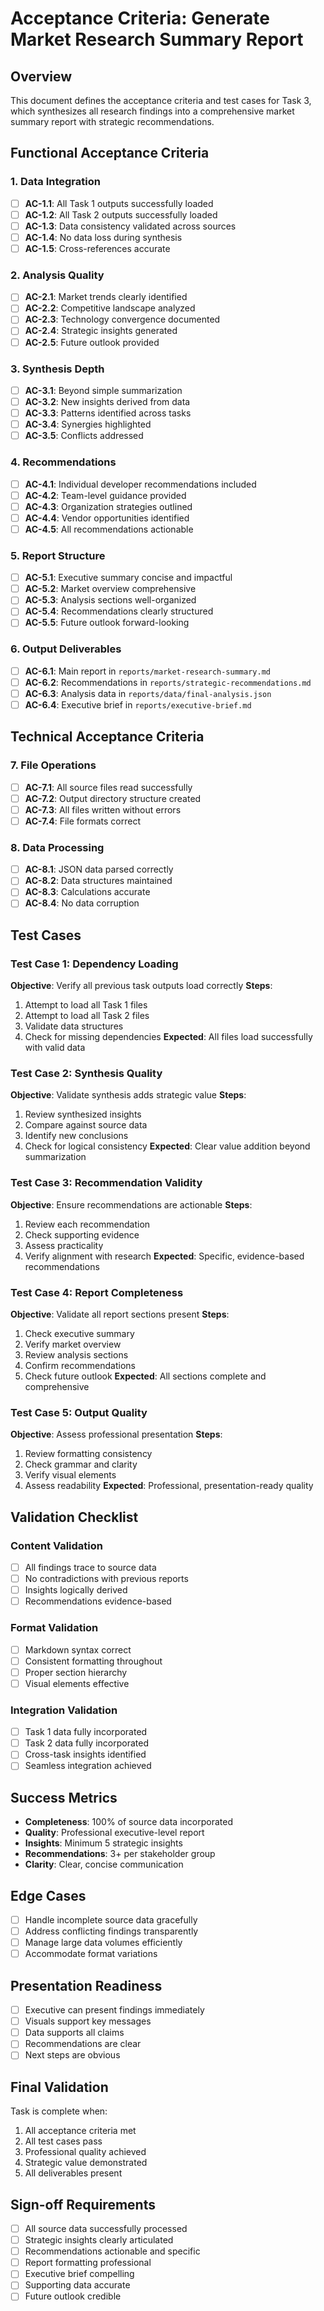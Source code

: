 # Acceptance Criteria: Generate Market Research Summary Report

## Overview
This document defines the acceptance criteria and test cases for Task 3, which synthesizes all research findings into a comprehensive market summary report with strategic recommendations.

## Functional Acceptance Criteria

### 1. Data Integration
- [ ] **AC-1.1**: All Task 1 outputs successfully loaded
- [ ] **AC-1.2**: All Task 2 outputs successfully loaded
- [ ] **AC-1.3**: Data consistency validated across sources
- [ ] **AC-1.4**: No data loss during synthesis
- [ ] **AC-1.5**: Cross-references accurate

### 2. Analysis Quality
- [ ] **AC-2.1**: Market trends clearly identified
- [ ] **AC-2.2**: Competitive landscape analyzed
- [ ] **AC-2.3**: Technology convergence documented
- [ ] **AC-2.4**: Strategic insights generated
- [ ] **AC-2.5**: Future outlook provided

### 3. Synthesis Depth
- [ ] **AC-3.1**: Beyond simple summarization
- [ ] **AC-3.2**: New insights derived from data
- [ ] **AC-3.3**: Patterns identified across tasks
- [ ] **AC-3.4**: Synergies highlighted
- [ ] **AC-3.5**: Conflicts addressed

### 4. Recommendations
- [ ] **AC-4.1**: Individual developer recommendations included
- [ ] **AC-4.2**: Team-level guidance provided
- [ ] **AC-4.3**: Organization strategies outlined
- [ ] **AC-4.4**: Vendor opportunities identified
- [ ] **AC-4.5**: All recommendations actionable

### 5. Report Structure
- [ ] **AC-5.1**: Executive summary concise and impactful
- [ ] **AC-5.2**: Market overview comprehensive
- [ ] **AC-5.3**: Analysis sections well-organized
- [ ] **AC-5.4**: Recommendations clearly structured
- [ ] **AC-5.5**: Future outlook forward-looking

### 6. Output Deliverables
- [ ] **AC-6.1**: Main report in `reports/market-research-summary.md`
- [ ] **AC-6.2**: Recommendations in `reports/strategic-recommendations.md`
- [ ] **AC-6.3**: Analysis data in `reports/data/final-analysis.json`
- [ ] **AC-6.4**: Executive brief in `reports/executive-brief.md`

## Technical Acceptance Criteria

### 7. File Operations
- [ ] **AC-7.1**: All source files read successfully
- [ ] **AC-7.2**: Output directory structure created
- [ ] **AC-7.3**: All files written without errors
- [ ] **AC-7.4**: File formats correct

### 8. Data Processing
- [ ] **AC-8.1**: JSON data parsed correctly
- [ ] **AC-8.2**: Data structures maintained
- [ ] **AC-8.3**: Calculations accurate
- [ ] **AC-8.4**: No data corruption

## Test Cases

### Test Case 1: Dependency Loading
**Objective**: Verify all previous task outputs load correctly
**Steps**:
1. Attempt to load all Task 1 files
2. Attempt to load all Task 2 files
3. Validate data structures
4. Check for missing dependencies
**Expected**: All files load successfully with valid data

### Test Case 2: Synthesis Quality
**Objective**: Validate synthesis adds strategic value
**Steps**:
1. Review synthesized insights
2. Compare against source data
3. Identify new conclusions
4. Check for logical consistency
**Expected**: Clear value addition beyond summarization

### Test Case 3: Recommendation Validity
**Objective**: Ensure recommendations are actionable
**Steps**:
1. Review each recommendation
2. Check supporting evidence
3. Assess practicality
4. Verify alignment with research
**Expected**: Specific, evidence-based recommendations

### Test Case 4: Report Completeness
**Objective**: Validate all report sections present
**Steps**:
1. Check executive summary
2. Verify market overview
3. Review analysis sections
4. Confirm recommendations
5. Check future outlook
**Expected**: All sections complete and comprehensive

### Test Case 5: Output Quality
**Objective**: Assess professional presentation
**Steps**:
1. Review formatting consistency
2. Check grammar and clarity
3. Verify visual elements
4. Assess readability
**Expected**: Professional, presentation-ready quality

## Validation Checklist

### Content Validation
- [ ] All findings trace to source data
- [ ] No contradictions with previous reports
- [ ] Insights logically derived
- [ ] Recommendations evidence-based

### Format Validation
- [ ] Markdown syntax correct
- [ ] Consistent formatting throughout
- [ ] Proper section hierarchy
- [ ] Visual elements effective

### Integration Validation
- [ ] Task 1 data fully incorporated
- [ ] Task 2 data fully incorporated
- [ ] Cross-task insights identified
- [ ] Seamless integration achieved

## Success Metrics
- **Completeness**: 100% of source data incorporated
- **Quality**: Professional executive-level report
- **Insights**: Minimum 5 strategic insights
- **Recommendations**: 3+ per stakeholder group
- **Clarity**: Clear, concise communication

## Edge Cases
- [ ] Handle incomplete source data gracefully
- [ ] Address conflicting findings transparently
- [ ] Manage large data volumes efficiently
- [ ] Accommodate format variations

## Presentation Readiness
- [ ] Executive can present findings immediately
- [ ] Visuals support key messages
- [ ] Data supports all claims
- [ ] Recommendations are clear
- [ ] Next steps are obvious

## Final Validation
Task is complete when:
1. All acceptance criteria met
2. All test cases pass
3. Professional quality achieved
4. Strategic value demonstrated
5. All deliverables present

## Sign-off Requirements
- [ ] All source data successfully processed
- [ ] Strategic insights clearly articulated
- [ ] Recommendations actionable and specific
- [ ] Report formatting professional
- [ ] Executive brief compelling
- [ ] Supporting data accurate
- [ ] Future outlook credible